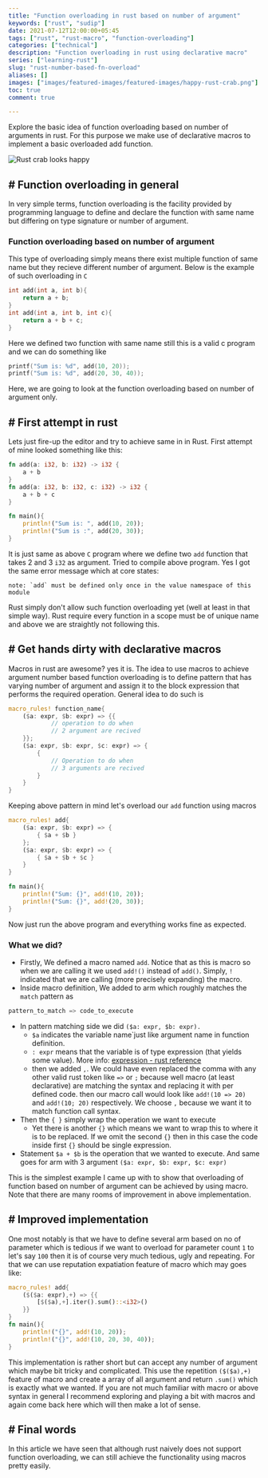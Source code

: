 ```yaml
---
title: "Function overloading in rust based on number of argument"
keywords: ["rust", "sudip"]
date: 2021-07-12T12:00:00+05:45
tags: ["rust", "rust-macro", "function-overloading"]
categories: ["technical"]
description: "Function overloading in rust using declarative macro"
series: ["learning-rust"]
slug: "rust-number-based-fn-overload"
aliases: []
images: ["images/featured-images/featured-images/happy-rust-crab.png"]
toc: true
comment: true

---
```

Explore the basic idea of function overloading based on number of arguments in rust. For this purpose we make use of declarative macros to implement a basic overloaded add function.
<!--more-->
![Rust crab looks happy](/images/featured-images/happy-rust-crab.png)

## # Function overloading in general
In very simple terms, function overloading is the facility provided by programming language to define and declare the function with same name but differing on type signature or number of argument.

### Function overloading based on number of argument
This type of overloading simply means there exist multiple function of same name but they recieve different number of argument. Below is the example of such overloading in `C`
```c
int add(int a, int b){
	return a + b;
}
int add(int a, int b, int c){
	return a + b + c;	
}
```
Here we defined two function with same name still this is a valid c program and we can do something like
```c
printf("Sum is: %d", add(10, 20));
printf("Sum is: %d", add(20, 30, 40));
```
Here, we are going to look at the function overloading based on number of argument only.

## # First attempt in rust
Lets just fire-up the editor and try to achieve same in in Rust. First attempt of mine looked something like this:
```rust
fn add(a: i32, b: i32) -> i32 {
	a + b
}
fn add(a: i32, b: i32, c: i32) -> i32 {
	a + b + c
}

fn main(){
	println!("Sum is: ", add(10, 20));
	println!("Sum is :", add(20, 30));
}
```
It is just same as above `C` program where we define two `add` function that takes 2 and 3 `i32` as argument. Tried to compile above program. Yes I got the same error message which at core states:
```
note: `add` must be defined only once in the value namespace of this module
```
Rust simply don't allow such function overloading yet (well at least in that simple way). Rust require every function in a scope must be of unique name and above we are straightly not following this.
## # Get hands dirty with declarative macros
Macros in rust are awesome? yes it is. The idea to use macros to achieve argument number based function overloading is to define pattern that has varying number of argument and assign it to the block expression that performs the required operation. General idea to do such is
```rust
macro_rules! function_name{
	($a: expr, $b: expr) => {{
			// operation to do when
			// 2 argument are recived
	}};
	($a: expr, $b: expr, $c: expr) => {
		{
			// Operation to do when
			// 3 arguments are recived
		}
	}
}
```
Keeping above pattern in mind let's overload our `add` function using macros
```rust
macro_rules! add{
	($a: expr, $b: expr) => {
		{ $a + $b }
	};
	($a: expr, $b: expr) => {
		{ $a + $b + $c }
	}
}

fn main(){
	println!("Sum: {}", add!(10, 20));
	println!("Sum: {}", add!(20, 30));
}
```
Now just run the above program and everything works fine as expected.

### What we did?
* Firstly, We defined a macro named  `add`. Notice that as this is macro so when we are calling it we used `add!()` instead of `add()`. Simply, `!` indicated that we are calling (more precisely expanding) the macro.
* Inside macro definition, We added to arm which roughly matches the `match` pattern as
```rust
pattern_to_match => code_to_execute
```
* In pattern matching side we did `($a: expr, $b: expr). `
	* `$a` indicates the variable name`just like argument name in function definition.
	* `: expr` means that the variable is of type expression (that yields some value). More info: [expression - rust reference](https://)
	* then we added `,`. We could have even replaced the comma with any other valid rust token like `=>` or `;` because well macro (at least declarative) are matching the syntax and replacing it with per defined code. then our macro call would look like `add!(10 => 20)` and `add!(10; 20)` respectively. We choose `,` because we want it to match function call syntax.
* Then the `{ }` simply wrap the operation we want to execute
	* Yet there is another `{}` which means we want to wrap this to where it is to be replaced. If we omit the second `{}` then in this case the code inside first `{}` should be single expression.
* Statement `$a + $b` is the operation that we wanted to execute. And same goes for arm with 3 argument `($a: expr, $b: expr, $c: expr)`

This is the simplest example I came up with to show that overloading of function based on number of argument can be achieved by using macro. Note that there are many rooms of improvement in above implementation.

##  # Improved implementation
One most notably is that we have to define several arm based on no of parameter which is tedious if we want to overload for parameter count `1` to let's say `100` then it is of course very much tedious, ugly and repeating. For that we can use reputation expatiation feature of macro which may goes like:
```rust
macro_rules! add{
	($($a: expr),+) => {{
		[$($a),+].iter().sum()::<i32>()
	}}
}
fn main(){
	println!("{}", add!(10, 20));
	println!("{}", add!(10, 20, 30, 40));
}
```
This implementation is rather short but can accept any number of argument which maybe bit tricky and complicated. This use the repetition `($($a),+)` feature of macro and create a array of all argument and return `.sum()` which is exactly what we wanted. If you are not much familiar with macro or above syntax in general I recommend exploring and playing a bit with macros and again come back here which will then make a lot of sense.

## # Final words
In this article we have seen that although rust naively does not support function overloading, we can still achieve the functionality using macros pretty easily.
